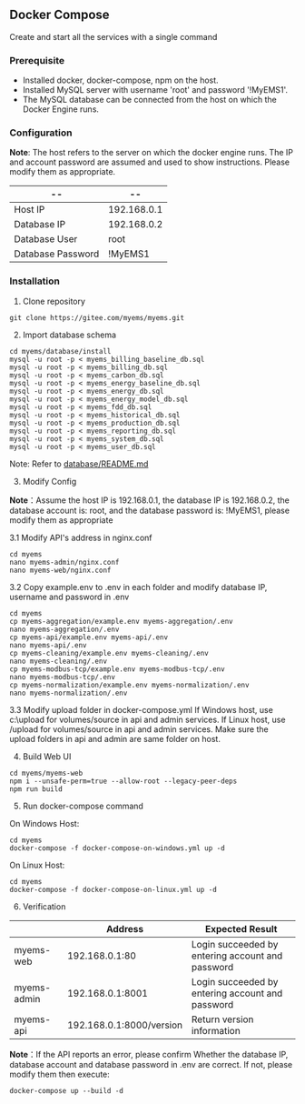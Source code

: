 ## Docker Compose
Create and start all the services with a single command 

### Prerequisite

- Installed docker, docker-compose, npm on the host.
- Installed MySQL server with username 'root' and password '!MyEMS1'.
- The MySQL database can be connected from the host on which the Docker Engine runs.

### Configuration

**Note**: The host refers to the server on which the docker engine runs. The IP and account password are assumed and used to show instructions. Please modify them as appropriate.

| --                | --          |
| ----------        | ----------- |
| Host IP           | 192.168.0.1 |
| Database IP       | 192.168.0.2 |
| Database User     | root        |
| Database Password | !MyEMS1     |

### Installation

1.  Clone repository
```
git clone https://gitee.com/myems/myems.git 
```

2.  Import database schema

```
cd myems/database/install
mysql -u root -p < myems_billing_baseline_db.sql
mysql -u root -p < myems_billing_db.sql
mysql -u root -p < myems_carbon_db.sql
mysql -u root -p < myems_energy_baseline_db.sql
mysql -u root -p < myems_energy_db.sql
mysql -u root -p < myems_energy_model_db.sql
mysql -u root -p < myems_fdd_db.sql
mysql -u root -p < myems_historical_db.sql
mysql -u root -p < myems_production_db.sql
mysql -u root -p < myems_reporting_db.sql
mysql -u root -p < myems_system_db.sql
mysql -u root -p < myems_user_db.sql
```
Note: Refer to [database/README.md](./database/README.md)


3.  Modify Config

**Note**：Assume the host IP is 192.168.0.1, the database IP is 192.168.0.2, the database account is: root, and the database password is: !MyEMS1, please modify them as appropriate

3.1  Modify API's address in nginx.conf
```
cd myems
nano myems-admin/nginx.conf
nano myems-web/nginx.conf
```

3.2  Copy example.env to .env in each folder and modify database IP, username and password in .env
```
cd myems
cp myems-aggregation/example.env myems-aggregation/.env
nano myems-aggregation/.env
cp myems-api/example.env myems-api/.env
nano myems-api/.env
cp myems-cleaning/example.env myems-cleaning/.env
nano myems-cleaning/.env
cp myems-modbus-tcp/example.env myems-modbus-tcp/.env
nano myems-modbus-tcp/.env
cp myems-normalization/example.env myems-normalization/.env
nano myems-normalization/.env 
```

3.3 Modify upload folder in docker-compose.yml
If Windows host, use c:\upload for volumes/source in api and admin services.
If Linux host, use /upload for volumes/source in api and admin services.
Make sure the upload folders in api and admin are same folder on host.

4.  Build Web UI

```
cd myems/myems-web
npm i --unsafe-perm=true --allow-root --legacy-peer-deps
npm run build
```

5. Run docker-compose command

On Windows Host:
```
cd myems
docker-compose -f docker-compose-on-windows.yml up -d 
```

On Linux Host:

```
cd myems
docker-compose -f docker-compose-on-linux.yml up -d 
```

6. Verification

|             | Address                 | Expected Result  |
| ----------- | ----------------------- | ---------------- |
| myems-web   | 192.168.0.1:80          | Login succeeded by entering account and password |
| myems-admin | 192.168.0.1:8001        | Login succeeded by entering account and password |
| myems-api   | 192.168.0.1:8000/version| Return version information |

**Note**：If the API reports an error, please confirm Whether the database IP, database account and database password in .env are correct. If not, please modify them then execute:
```
docker-compose up --build -d
```
